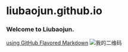 # liubaojun.github.io
### Welcome to Liubaojun.
 [using GitHub Flavored Markdown](https://guides.github.com/features/mastering-markdown/)
![我的二维码](http://chaoxyc.github.io/image/lbj.png)
